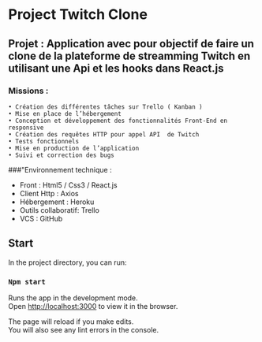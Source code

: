 # Project Twitch Clone

## Projet : Application avec pour objectif de faire un clone de la plateforme de streamming Twitch en utilisant une Api et les hooks dans React.js

### Missions :

    • Création des différentes tâches sur Trello ( Kanban ) 
    • Mise en place de l’hébergement
    • Conception et développement des fonctionnalités Front-End en responsive
    • Création des requêtes HTTP pour appel API  de Twitch
    • Tests fonctionnels
    • Mise en production de l’application
    • Suivi et correction des bugs

###"Environnement technique : 

- Front : Html5 / Css3 / React.js
- Client Http : Axios
- Hébergement : Heroku
- Outils collaboratif: Trello
- VCS : GitHub

## Start

In the project directory, you can run:

### `Npm start`

Runs the app in the development mode.\
Open [http://localhost:3000](http://localhost:3000) to view it in the browser.

The page will reload if you make edits.\
You will also see any lint errors in the console.
